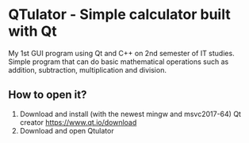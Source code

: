 # QTulator - Simple calculator built with Qt
My 1st GUI program using Qt and C++ on 2nd semester of IT studies.  Simple program that can do basic mathematical operations such as 
addition, subtraction, multiplication and division.

## How to open it?


1) Download and install (with the newest mingw and msvc2017-64) Qt creator https://www.qt.io/download
2) Download and open Qtulator
